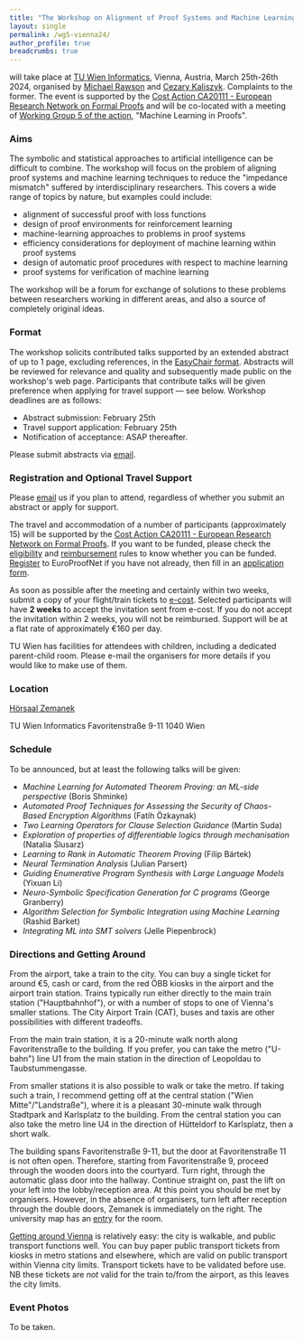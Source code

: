 ```yaml
---
title: "The Workshop on Alignment of Proof Systems and Machine Learning"
layout: single
permalink: /wg5-vienna24/
author_profile: true
breadcrumbs: true
---
```


will take place at [TU Wien Informatics](https://informatics.tuwien.ac.at/), Vienna, Austria, March 25th-26th 2024, organised by [Michael Rawson](https://rawsons.uk/michael) and [Cezary Kaliszyk](http://cl-informatik.uibk.ac.at/cek/). Complaints to the former.
The event is supported by the [Cost Action CA20111 - European Research Network on Formal Proofs](https://europroofnet.github.io/) and will be co-located with a meeting of [Working Group 5 of the action](https://europroofnet.github.io/wg5/), "Machine Learning in Proofs".

### Aims

The symbolic and statistical approaches to artificial intelligence can be difficult to combine.
The workshop will focus on the problem of aligning proof systems and machine learning techniques to reduce the "impedance mismatch" suffered by interdisciplinary researchers.
This covers a wide range of topics by nature, but examples could include:
- alignment of successful proof with loss functions
- design of proof environments for reinforcement learning
- machine-learning approaches to problems in proof systems
- efficiency considerations for deployment of machine learning within proof systems
- design of automatic proof procedures with respect to machine learning
- proof systems for verification of machine learning

The workshop will be a forum for exchange of solutions to these problems between researchers working in different areas, and also a source of completely original ideas.

### Format

The workshop solicits contributed talks supported by an extended abstract of up to 1 page, excluding references, in the [EasyChair format](https://easychair.org/publications/for_authors). Abstracts will be reviewed for relevance and quality and subsequently made public on the workshop's web page. Participants that contribute talks will be given preference when applying for travel support &mdash; see below. Workshop deadlines are as follows:

- Abstract submission: February 25th
- Travel support application: February 25th
- Notification of acceptance: ASAP thereafter.

Please submit abstracts via [email](mailto:michael@rawsons.uk).

### Registration and Optional Travel Support

Please [email](mailto:michael@rawsons.uk) us if you plan to attend, regardless of whether you submit an abstract or apply for support.

The travel and accommodation of a number of participants (approximately 15) will be supported by the [Cost Action CA20111 - European Research Network on Formal Proofs](https://europroofnet.github.io/).
If you want to be funded, please check the [eligibility](https://europroofnet.github.io/eligibility) and [reimbursement](https://europroofnet.github.io/reimbursement-rules/) rules to know whether you can be funded.
[Register](https://e-services.cost.eu/action/CA20111/working-groups/apply) to EuroProofNet if you have not already, then fill in an [application form](https://docs.google.com/forms/d/e/1FAIpQLSfNoErEqmupR6jxl5Q4L9uNqwFu5x0-ygSqTtEY73NSRsq0Kw/viewform?usp=sf_link).

As soon as possible after the meeting and certainly within two weeks, submit a copy of your flight/train tickets to [e-cost](https://e-services.cost.eu/).
Selected participants will have **2 weeks** to accept the invitation sent from e-cost.
If you do not accept the invitation within 2 weeks, you will not be reimbursed.
Support will be at a flat rate of approximately €160 per day.

TU Wien has facilities for attendees with children, including a dedicated parent-child room.
Please e-mail the organisers for more details if you would like to make use of them.

### Location

[Hörsaal Zemanek](https://tuw-maps.tuwien.ac.at/?q=HHEG01)

TU Wien Informatics
Favoritenstraße 9-11
1040 Wien

### Schedule

To be announced, but at least the following talks will be given:
- _Machine Learning for Automated Theorem Proving: an ML-side perspective_ (Boris Shminke)
- _Automated Proof Techniques for Assessing the Security of Chaos-Based Encryption Algorithms_ (Fatih Özkaynak)
- _Two Learning Operators for Clause Selection Guidance_ (Martin Suda)
- _Exploration of properties of differentiable logics through mechanisation_ (Natalia Ślusarz)
- _Learning to Rank in Automatic Theorem Proving_ (Filip Bártek)
- _Neural Termination Analysis_ (Julian Parsert)
- _Guiding Enumerative Program Synthesis with Large Language Models_ (Yixuan Li)
- _Neuro-Symbolic Specification Generation for C programs_ (George Granberry)
- _Algorithm Selection for Symbolic Integration using Machine Learning_ (Rashid Barket)
- _Integrating ML into SMT solvers_ (Jelle Piepenbrock)

### Directions and Getting Around

From the airport, take a train to the city.
You can buy a single ticket for around €5, cash or card, from the red ÖBB kiosks in the airport and the airport train station.
Trains typically run either directly to the main train station ("Hauptbahnhof"), or with a number of stops to one of Vienna's smaller stations.
The City Airport Train (CAT), buses and taxis are other possibilities with different tradeoffs.

From the main train station, it is a 20-minute walk north along Favoritenstraße to the building.
If you prefer, you can take the metro ("U-bahn") line U1 from the main station in the direction of Leopoldau to Taubstummengasse.

From smaller stations it is also possible to walk or take the metro.
If taking such a train, I recommend getting off at the central station ("Wien Mitte"/"Landstraße"), where it is a pleasant 30-minute walk through Stadtpark and Karlsplatz to the building.
From the central station you can also take the metro line U4 in the direction of Hütteldorf to Karlsplatz, then a short walk.

The building spans Favoritenstraße 9-11, but the door at Favoritenstraße 11 is not often open.
Therefore, starting from Favoritenstraße 9, proceed through the wooden doors into the courtyard.
Turn right, through the automatic glass door into the hallway.
Continue straight on, past the lift on your left into the lobby/reception area.
At this point you should be met by organisers.
However, in the absence of organisers, turn left after reception through the double doors, Zemanek is immediately on the right.
The university map has an [entry](https://tuw-maps.tuwien.ac.at/?q=HHEG01) for the room.

[Getting around Vienna](https://www.wien.gv.at/english/transportation-urbanplanning/public-transport/) is relatively easy: the city is walkable, and public transport functions well.
You can buy paper public transport tickets from kiosks in metro stations and elsewhere, which are valid on public transport within Vienna city limits.
Transport tickets have to be validated before use.
NB these tickets are *not* valid for the train to/from the airport, as this leaves the city limits.

### Event Photos

To be taken.
